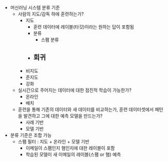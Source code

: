 - 머신러닝 시스템 분류 기준
	- 사람의 지도/감독 하에 훈련하는가?
		- 지도
			- 훈련 데이터에 레이블(타깃)이라는 원하는 답이 포함됨
			- 분류
				- 스팸 분류
			- 회귀
				- 
		- 비지도
		- 준지도
		- 강화
	- 실시간으로 주어지는 데이터에 대한 점진적 학습이 가능한가?
		- 온라인
		- 배치
	- 훈련을 통해 기존의 데이터와 새 데이터를 비교하는가, 훈련 데이터셋에서 패턴을 발견하고 그에 대한 예측 모델을 만드는가?
		- 사례 기반
		- 모델 기반
- 분류 기준은 조합 가능
	- 스팸 필터 : 지도 + 온라인 + 모델 기반
		- 이메일이 스팸인지 햄인지에 대한 레이블이 포함
		- 학습된 모델이 새 이메일의 레이블(스팸 or 햄) 예측